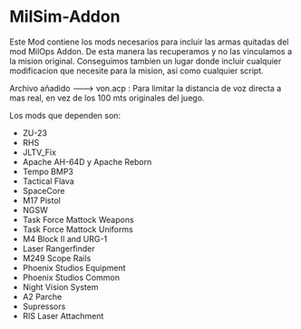 # MilSim-Addon

Este Mod contiene los mods necesarios para incluir las armas quitadas del mod MilOps Addon. De esta manera las recuperamos y no las vinculamos a la mision original. Conseguimos tambien un lugar donde incluir cualquier modificacion que necesite para la mision, asi como cualquier script.

Archivo añadido ---> von.acp : Para limitar la distancia de voz directa a mas real, en vez de los 100 mts originales del juego.

Los mods que dependen son:

- ZU-23
- RHS
- JLTV_Fix
- Apache AH-64D y Apache Reborn
- Tempo BMP3
- Tactical Flava
- SpaceCore
- M17 Pistol
- NGSW
- Task Force Mattock Weapons
- Task Force Mattock Uniforms
- M4 Block II and URG-1
- Laser Rangerfinder
- M249 Scope Rails
- Phoenix Studios Equipment
- Phoenix Studios Common
- Night Vision System
- A2 Parche
- Supressors
- RIS Laser Attachment

